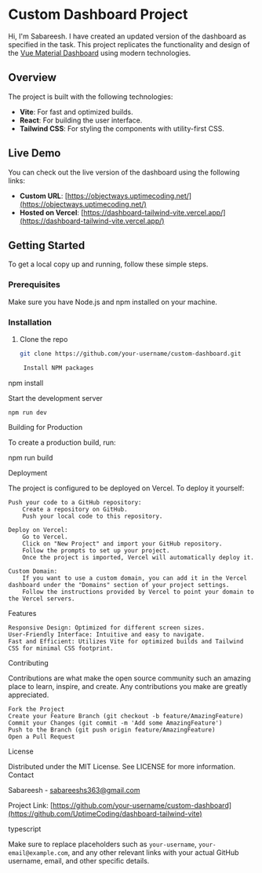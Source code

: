 # Custom Dashboard Project

Hi, I'm Sabareesh. I have created an updated version of the dashboard as specified in the task. This project replicates the functionality and design of the [Vue Material Dashboard](https://demos.creative-tim.com/vue-material-dashboard/?_ga=2.76874963.776133716.1716400679-1408695073.1716400679#/user) using modern technologies.

## Overview

The project is built with the following technologies:
- **Vite**: For fast and optimized builds.
- **React**: For building the user interface.
- **Tailwind CSS**: For styling the components with utility-first CSS.

## Live Demo

You can check out the live version of the dashboard using the following links:
- **Custom URL**: [https://objectways.uptimecoding.net/](https://objectways.uptimecoding.net/)
- **Hosted on Vercel**: [https://dashboard-tailwind-vite.vercel.app/](https://dashboard-tailwind-vite.vercel.app/)

## Getting Started

To get a local copy up and running, follow these simple steps.

### Prerequisites

Make sure you have Node.js and npm installed on your machine.

### Installation

1. Clone the repo
   ```sh
   git clone https://github.com/your-username/custom-dashboard.git

    Install NPM packages

npm install

Start the development server

    npm run dev

Building for Production

To create a production build, run:

npm run build

Deployment

The project is configured to be deployed on Vercel. To deploy it yourself:

    Push your code to a GitHub repository:
        Create a repository on GitHub.
        Push your local code to this repository.

    Deploy on Vercel:
        Go to Vercel.
        Click on "New Project" and import your GitHub repository.
        Follow the prompts to set up your project.
        Once the project is imported, Vercel will automatically deploy it.

    Custom Domain:
        If you want to use a custom domain, you can add it in the Vercel dashboard under the "Domains" section of your project settings.
        Follow the instructions provided by Vercel to point your domain to the Vercel servers.

Features

    Responsive Design: Optimized for different screen sizes.
    User-Friendly Interface: Intuitive and easy to navigate.
    Fast and Efficient: Utilizes Vite for optimized builds and Tailwind CSS for minimal CSS footprint.

Contributing

Contributions are what make the open source community such an amazing place to learn, inspire, and create. Any contributions you make are greatly appreciated.

    Fork the Project
    Create your Feature Branch (git checkout -b feature/AmazingFeature)
    Commit your Changes (git commit -m 'Add some AmazingFeature')
    Push to the Branch (git push origin feature/AmazingFeature)
    Open a Pull Request

License

Distributed under the MIT License. See LICENSE for more information.
Contact

Sabareesh - sabareeshs363@gmail.com

Project Link: [https://github.com/your-username/custom-dashboard](https://github.com/UptimeCoding/dashboard-tailwind-vite)

typescript


Make sure to replace placeholders such as `your-username`, `your-email@example.com`, and any other relevant links with your actual GitHub username, email, and other specific details.
